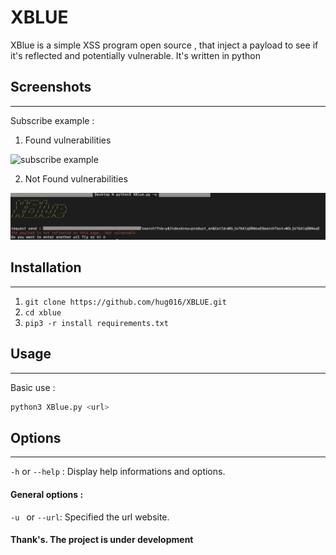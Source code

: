 # XBLUE

XBlue is a simple XSS program open source , that inject a payload to see if it's reflected and potentially vulnerable. It's written in python


## Screenshots

-------------------

Subscribe example :

  1. Found vulnerabilities 

![subscribe example](./image/Found.png)

  2. Not Found vulnerabilities 
  
  ![subscribe example](./image/NotFound.png)


## Installation

-------------------

1. `git clone https://github.com/hug016/XBLUE.git`
2. `cd xblue`
3. `pip3 -r install requirements.txt`

## Usage

-------------------

Basic use :

```bash
python3 XBlue.py <url>
```

## Options

-------------------

`-h` or `--help`  : Display help informations and options.

#### General options :

`-u ` or `--url`: Specified the url website.


#### Thank's. The project is under development
